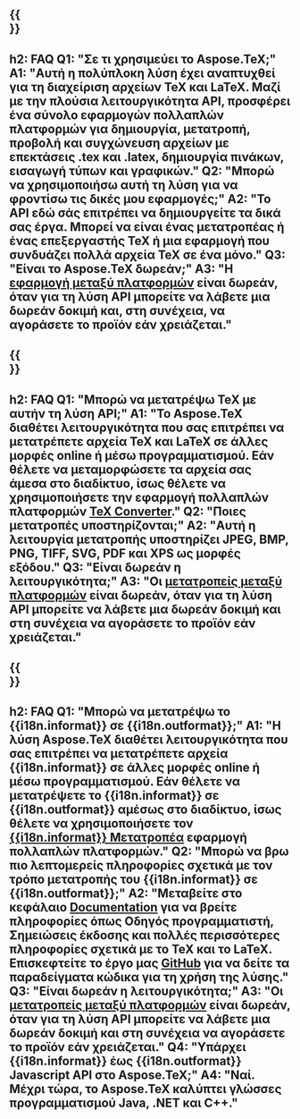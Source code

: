 ﻿---
translation: true
deploy: false
---

{{<section faq>}}
---
h2: FAQ
Q1: "Σε τι χρησιμεύει το Aspose.TeX;"
A1: "Αυτή η πολύπλοκη λύση έχει αναπτυχθεί για τη διαχείριση αρχείων TeX και LaTeX. Μαζί με την πλούσια λειτουργικότητα API, προσφέρει ένα σύνολο εφαρμογών πολλαπλών πλατφορμών για δημιουργία, μετατροπή, προβολή και συγχώνευση αρχείων με επεκτάσεις .tex και .latex, δημιουργία πινάκων, εισαγωγή τύπων και γραφικών."
Q2: "Μπορώ να χρησιμοποιήσω αυτή τη λύση για να φροντίσω τις δικές μου εφαρμογές;"
A2: "Το API εδώ σάς επιτρέπει να δημιουργείτε τα δικά σας έργα. Μπορεί να είναι ένας μετατροπέας ή ένας επεξεργαστής TeX ή μια εφαρμογή που συνδυάζει πολλά αρχεία TeX σε ένα μόνο."
Q3: "Είναι το Aspose.TeX δωρεάν;"
A3: "Η [εφαρμογή μεταξύ πλατφορμών](https://products.aspose.app/tex/applications) είναι δωρεάν, όταν για τη λύση API μπορείτε να λάβετε μια δωρεάν δοκιμή και, στη συνέχεια, να αγοράσετε το προϊόν εάν χρειάζεται."
---

{{<section faq-converter>}}
---
h2: FAQ
Q1: "Μπορώ να μετατρέψω TeX με αυτήν τη λύση API;"
A1: "Το Aspose.TeX διαθέτει λειτουργικότητα που σας επιτρέπει να μετατρέπετε αρχεία TeX και LaTeX σε άλλες μορφές online ή μέσω προγραμματισμού. Εάν θέλετε να μεταμορφώσετε τα αρχεία σας άμεσα στο διαδίκτυο, ίσως θέλετε να χρησιμοποιήσετε την εφαρμογή πολλαπλών πλατφορμών [TeX Converter](https://products.aspose.app/tex/conversion/)."
Q2: "Ποιες μετατροπές υποστηρίζονται;"
A2: "Αυτή η λειτουργία μετατροπής υποστηρίζει JPEG, BMP, PNG, TIFF, SVG, PDF και XPS ως μορφές εξόδου."
Q3: "Είναι δωρεάν η λειτουργικότητα;"
A3: "Οι [μετατροπείς μεταξύ πλατφορμών](https://products.aspose.app/tex/conversion) είναι δωρεάν, όταν για τη λύση API μπορείτε να λάβετε μια δωρεάν δοκιμή και στη συνέχεια να αγοράσετε το προϊόν εάν χρειάζεται."
---

{{<section faq-converter-child>}}
---
h2: FAQ
Q1: "Μπορώ να μετατρέψω το {{i18n.informat}} σε {{i18n.outformat}};"
A1: "Η λύση Aspose.TeX διαθέτει λειτουργικότητα που σας επιτρέπει να μετατρέπετε αρχεία {{i18n.informat}} σε άλλες μορφές online ή μέσω προγραμματισμού. Εάν θέλετε να μετατρέψετε το {{i18n.informat}} σε {{i18n.outformat}} αμέσως στο διαδίκτυο, ίσως θέλετε να χρησιμοποιήσετε τον [{{i18n.informat}} Μετατροπέα](https://products.aspose.app/tex/μετατροπή/{{i18n.informatlow}}) εφαρμογή πολλαπλών πλατφορμών."
Q2: "Μπορώ να βρω πιο λεπτομερείς πληροφορίες σχετικά με τον τρόπο μετατροπής του {{i18n.informat}} σε {{i18n.outformat}};"
A2: "Μεταβείτε στο κεφάλαιο [Documentation](https://docs.aspose.com/tex/) για να βρείτε πληροφορίες όπως Οδηγός προγραμματιστή, Σημειώσεις έκδοσης και πολλές περισσότερες πληροφορίες σχετικά με το TeX και το LaTeX. Επισκεφτείτε το έργο μας [GitHub](https://github.com/aspose-tex) για να δείτε τα παραδείγματα κώδικα για τη χρήση της λύσης."
Q3: "Είναι δωρεάν η λειτουργικότητα;"
A3: "Οι [μετατροπείς μεταξύ πλατφορμών](https://products.aspose.app/tex/conversion) είναι δωρεάν, όταν για τη λύση API μπορείτε να λάβετε μια δωρεάν δοκιμή και στη συνέχεια να αγοράσετε το προϊόν εάν χρειάζεται."
Q4: "Υπάρχει {{i18n.informat}} έως {{i18n.outformat}} Javascript API στο Aspose.TeX;"
A4: "Ναί. Μέχρι τώρα, το Aspose.TeX καλύπτει γλώσσες προγραμματισμού Java, .NET και C++."
---

